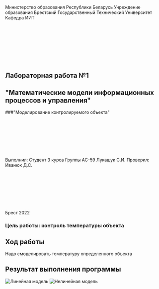 Министерство образования Республики Беларусь
Учреждение образования Брестский Государственный Технический Университет
Кафедра ИИТ
<br/><br/><br/><br/><br/><br/><br/><br/><br/>
## Лабораторная работа №1
## "Математические модели информационных процессов и управления"
###"Моделирование контролируемого объекта"
<br/><br/><br/><br/><br/><br/><br/><br/><br/>
Выполнил:
Студент 3 курса
Группы АС-59
Лукашук С.И.
Проверил:
Иванюк Д.С.
<br/><br/><br/><br/><br/><br/><br/><br/><br/>
Брест 2022

### Цель работы: контроль температуры объекта
## Ход работы 
Надо смоделировать температуру определенного объекта
## Результат выполнения программы

![Линейная модель](https://github.com/Sanyajo/MMIPU-2022/blob/lab/trunc/as0005925/task_01/doc/images/linealmodel.png?raw=true)
![Нелинейная модель](https://github.com/Sanyajo/MMIPU-2022/blob/lab/trunc/as0005925/task_01/doc/images/nolinealmodel.png?raw=true)
